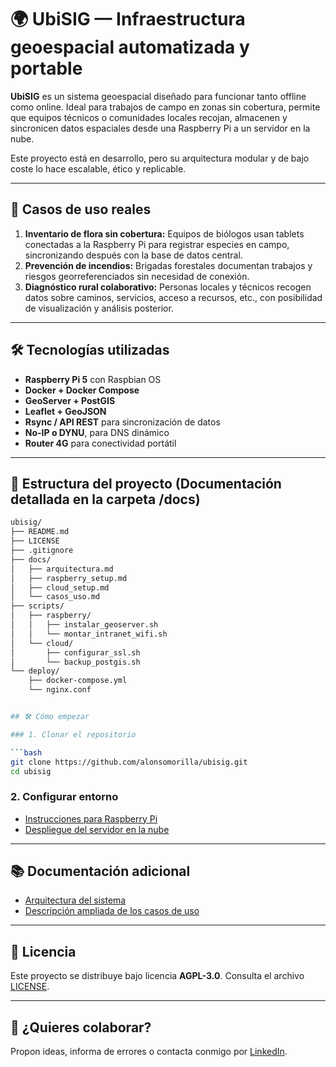 # 🌍 UbiSIG — Infraestructura geoespacial automatizada y portable

**UbiSIG** es un sistema geoespacial diseñado para funcionar tanto offline como online. Ideal para trabajos de campo en zonas sin cobertura, permite que equipos técnicos o comunidades locales recojan, almacenen y sincronicen datos espaciales desde una Raspberry Pi a un servidor en la nube.

Este proyecto está en desarrollo, pero su arquitectura modular y de bajo coste lo hace escalable, ético y replicable.

---

## 🚀 Casos de uso reales

1. **Inventario de flora sin cobertura:** Equipos de biólogos usan tablets conectadas a la Raspberry Pi para registrar especies en campo, sincronizando después con la base de datos central.
2. **Prevención de incendios:** Brigadas forestales documentan trabajos y riesgos georreferenciados sin necesidad de conexión.
3. **Diagnóstico rural colaborativo:** Personas locales y técnicos recogen datos sobre caminos, servicios, acceso a recursos, etc., con posibilidad de visualización y análisis posterior.

---

## 🛠 Tecnologías utilizadas

- **Raspberry Pi 5** con Raspbian OS
- **Docker + Docker Compose**
- **GeoServer + PostGIS**
- **Leaflet + GeoJSON**
- **Rsync / API REST** para sincronización de datos
- **No-IP o DYNU**, para DNS dinámico
- **Router 4G** para conectividad portátil

---

## 🧰 Estructura del proyecto (Documentación detallada en la carpeta /docs)

```bash
ubisig/
├── README.md
├── LICENSE
├── .gitignore
├── docs/
│   ├── arquitectura.md
│   ├── raspberry_setup.md
│   ├── cloud_setup.md
│   └── casos_uso.md
├── scripts/
│   ├── raspberry/
│   │   ├── instalar_geoserver.sh
│   │   └── montar_intranet_wifi.sh
│   └── cloud/
│       ├── configurar_ssl.sh
│       └── backup_postgis.sh
└── deploy/
    ├── docker-compose.yml
    └── nginx.conf


## 🛠️ Cómo empezar

### 1. Clonar el repositorio

```bash
git clone https://github.com/alonsomorilla/ubisig.git
cd ubisig
```

### 2. Configurar entorno

- [Instrucciones para Raspberry Pi](docs/raspberry_setup.md)
- [Despliegue del servidor en la nube](docs/cloud_setup.md)

---

## 📚 Documentación adicional

- [Arquitectura del sistema](docs/arquitectura.md)
- [Descripción ampliada de los casos de uso](docs/casos_uso.md)

---

## 📝 Licencia

Este proyecto se distribuye bajo licencia **AGPL-3.0**. Consulta el archivo [LICENSE](LICENSE).

---

## 🤝 ¿Quieres colaborar?

Propon ideas, informa de errores o contacta conmigo por [LinkedIn](https://www.linkedin.com/in/alonsomorilla).
